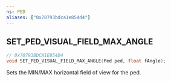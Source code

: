 ```yaml
---
ns: PED
aliases: ["0x70793bdca1e854d4"]
---
```

## SET_PED_VISUAL_FIELD_MAX_ANGLE

```c
// 0x70793BDCA1E854D4
void SET_PED_VISUAL_FIELD_MAX_ANGLE(Ped ped, float fAngle);
```

Sets the MIN/MAX horizontal field of view for the ped.

